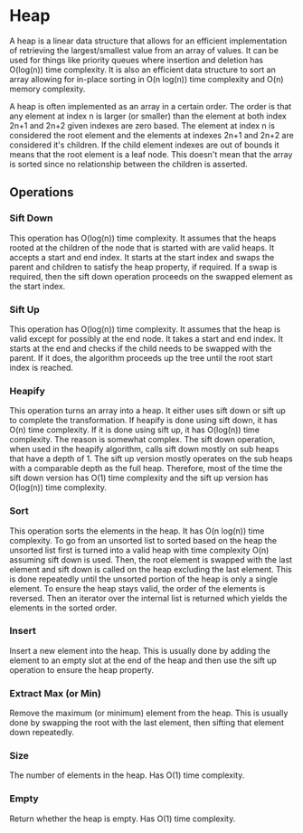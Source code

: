 # Heap

A heap is a linear data structure that allows for an efficient implementation of retrieving the largest/smallest value from an array of values. It can be used for things like priority queues where insertion and deletion has O(log(n)) time complexity. It is also an efficient data structure to sort an array allowing for in-place sorting in O(n log(n)) time complexity and O(n) memory complexity.

A heap is often implemented as an array in a certain order. The order is that any element at index n is larger (or smaller) than the element at both index 2n+1 and 2n+2 given indexes are zero based. The element at index n is considered the root element and the elements at indexes 2n+1 and 2n+2 are considered it's children. If the child element indexes are out of bounds it means that the root element is a leaf node. This doesn't mean that the array is sorted since no relationship between the children is asserted.

## Operations

### Sift Down

This operation has O(log(n)) time complexity. It assumes that the heaps rooted at the children of the node that is started with are valid heaps. It accepts a start and end index. It starts at the start index and swaps the parent and children to satisfy the heap property, if required. If a swap is required, then the sift down operation proceeds on the swapped element as the start index.

### Sift Up

This operation has O(log(n)) time complexity. It assumes that the heap is valid except for possibly at the end node. It takes a start and end index. It starts at the end and checks if the child needs to be swapped with the parent. If it does, the algorithm proceeds up the tree until the root start index is reached.

### Heapify

This operation turns an array into a heap. It either uses sift down or sift up to complete the transformation. If heapify is done using sift down, it has O(n) time complexity. If it is done using sift up, it has O(log(n)) time complexity. The reason is somewhat complex. The sift down operation, when used in the heapify algorithm, calls sift down mostly on sub heaps that have a depth of 1. The sift up version mostly operates on the sub heaps with a comparable depth as the full heap. Therefore, most of the time the sift down version has O(1) time complexity and the sift up version has O(log(n)) time complexity.

### Sort

This operation sorts the elements in the heap. It has O(n log(n)) time complexity. To go from an unsorted list to sorted based on the heap the unsorted list first is turned into a valid heap with time complexity O(n) assuming sift down is used. Then, the root element is swapped with the last element and sift down is called on the heap excluding the last element. This is done repeatedly until the unsorted portion of the heap is only a single element. To ensure the heap stays valid, the order of the elements is reversed. Then an iterator over the internal list is returned which yields the elements in the sorted order.

### Insert

Insert a new element into the heap. This is usually done by adding the element to an empty slot at the end of the heap and then use the sift up  operation to ensure the heap property.

### Extract Max (or Min)

Remove the maximum (or minimum) element from the heap. This is usually done by swapping the root with the last element, then sifting that element down repeatedly.

### Size

The number of elements in the heap. Has O(1) time complexity.

### Empty

Return whether the heap is empty. Has O(1) time complexity.
